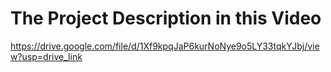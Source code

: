 # The Project Description in this Video
  https://drive.google.com/file/d/1Xf9kpqJaP6kurNoNye9o5LY33tqkYJbj/view?usp=drive_link
